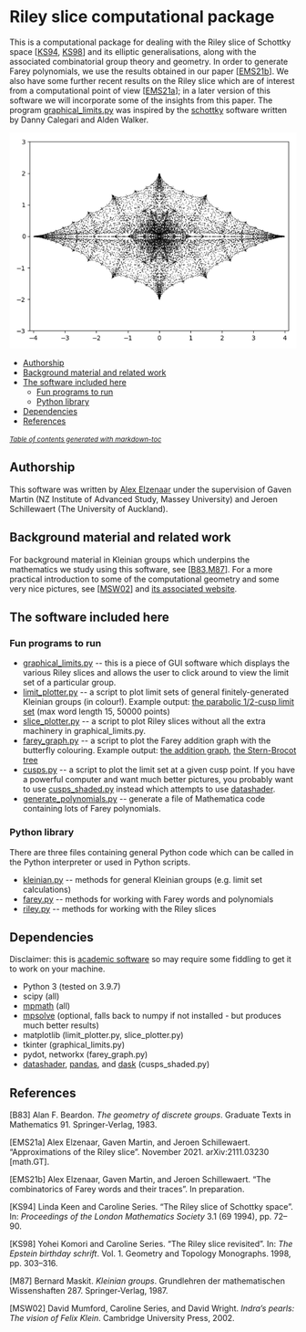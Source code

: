 # Riley slice computational package

This is a computational package for dealing with the Riley slice of Schottky space [[KS94](#KS94), [KS98](#KS98)]  and its elliptic
generalisations, along with the associated combinatorial group theory and geometry. In order to generate Farey polynomials, we use the
results obtained in our paper [[EMS21b](#EMS21b)]. We also have some further recent results on the Riley slice which are of interest
from a computational point of view [[EMS21a](#EMS21a)]; in a later version of this software we will incorporate some of the insights
from this paper. The program [graphical_limits.py](graphical_limits.py) was inspired by the [schottky](https://github.com/dannycalegari/schottky)
software written by Danny Calegari and Alden Walker.

![The parabolic Riley slice](riley_slice.png?raw=true "The parabolic Riley slice")

* [Authorship](#authorship)
* [Background material and related work](#background-material-and-related-work)
* [The software included here](#the-software-included-here)
  + [Fun programs to run](#fun-programs-to-run)
  + [Python library](#python-library)
* [Dependencies](#dependencies)
* [References](#references)

<small><i><a href='http://ecotrust-canada.github.io/markdown-toc/'>Table of contents generated with markdown-toc</a></i></small>


## Authorship
This software was written by [Alex Elzenaar](https://aelzenaar.github.io) under the supervision of Gaven Martin (NZ Institute of Advanced Study, Massey University) and Jeroen Schillewaert (The University of Auckland).


## Background material and related work

For background material in Kleinian groups which underpins the mathematics we study using this software, see [[B83](#B83),[M87](#M87)]. For a more
practical introduction to some of the computational geometry and some very nice pictures, see [[MSW02](#MSW02)] and [its associated website](http://klein.math.okstate.edu/IndrasPearls/).

## The software included here

### Fun programs to run

 * [graphical_limits.py](graphical_limits.py) -- this is a piece of GUI software which displays the various Riley slices and allows
   the user to click around to view the limit set of a particular group.
 * [limit_plotter.py](limit_plotter.py) -- a script to plot limit sets of general finitely-generated Kleinian groups (in colour!).
    Example output: [the parabolic 1/2-cusp limit set](cusp12_3.png) (max word length 15, 50000 points)
 * [slice_plotter.py](slice_plotter.py) -- a script to plot Riley slices without all the extra machinery in graphical_limits.py.
 * [farey_graph.py](farey_graph.py) -- a script to plot the Farey addition graph with the butterfly colouring. Example
    output: [the addition graph](farey_graph_coloured.png), [the Stern-Brocot tree](farey_graph_tree.png)
 * [cusps.py](cusps.py) -- a script to plot the limit set at a given cusp point. If you have a powerful computer and want much better pictures, you probably
    want to use [cusps_shaded.py](cusps_shaded.py) instead which attempts to use [datashader](https://datashader.org/).
 * [generate_polynomials.py](generate_polynomials.py) -- generate a file of Mathematica code containing lots of Farey polynomials.

### Python library
There are three files containing general Python code which can be called in the Python interpreter or used in Python scripts.

 * [kleinian.py](kleinian.py) -- methods for general Kleinian groups (e.g. limit set calculations)
 * [farey.py](farey.py) -- methods for working with Farey words and polynomials
 * [riley.py](riley.py) -- methods for working with the Riley slices


## Dependencies
Disclaimer: this is [academic software](https://academia.stackexchange.com/questions/37370/should-i-share-my-horrible-software) so may require some fiddling to get it to work on your machine.

 * Python 3 (tested on 3.9.7)
 * scipy (all)
 * [mpmath](https://mpmath.org/) (all)
 * [mpsolve](https://numpi.dm.unipi.it/software/mpsolve) (optional, falls back to numpy if not installed - but produces much better results)
 * matplotlib (limit_plotter.py, slice_plotter.py)
 * tkinter (graphical_limits.py)
 * pydot, networkx (farey_graph.py)
 * [datashader](https://datashader.org/), [pandas](https://pandas.pydata.org/), and [dask](https://dask.org/) (cusps_shaded.py)

## References
<a id="B88">[B83]</a>
Alan F. Beardon. *The geometry of discrete groups*. Graduate Texts in Mathematics 91. Springer-Verlag, 1983.

<a id="EMS21a">[EMS21a]</a>
Alex Elzenaar, Gaven Martin, and Jeroen Schillewaert. “Approximations of the Riley slice”. November 2021. arXiv:2111.03230 [math.GT].

<a id="EMS21b">[EMS21b]</a>
Alex Elzenaar, Gaven Martin, and Jeroen Schillewaert. “The combinatorics of Farey words and their traces”. In preparation.

<a id="KS94">[KS94]</a>
Linda Keen and Caroline Series. “The Riley slice of Schottky space”. In: *Proceedings of the London Mathematics Society* 3.1 (69 1994), pp. 72–90.

<a id="KS98">[KS98]</a>
Yohei Komori and Caroline Series. “The Riley slice revisited”. In: *The Epstein birthday schrift*. Vol. 1. Geometry and Topology Monographs. 1998, pp. 303–316.

<a id="M87">[M87]</a>
Bernard Maskit. *Kleinian groups*. Grundlehren der mathematischen Wissenshaften 287. Springer-Verlag, 1987.

<a id="MSW02">[MSW02]</a>
David Mumford, Caroline Series, and David Wright. *Indra’s pearls: The vision of Felix Klein*. Cambridge University Press, 2002.
